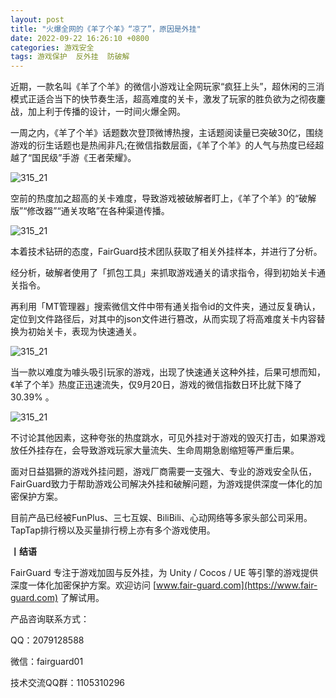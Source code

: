 ```yaml
---
layout: post
title: "火爆全网的《羊了个羊》“凉了”，原因是外挂"
date: 2022-09-22 16:26:10 +0800
categories: 游戏安全
tags: 游戏保护  反外挂  防破解
---
```


近期，一款名叫《羊了个羊》的微信小游戏让全网玩家“疯狂上头”，超休闲的三消模式正适合当下的快节奏生活，超高难度的关卡，激发了玩家的胜负欲为之彻夜鏖战，加上利于传播的设计，一时间火爆全网。<!-- more -->  

一周之内，《羊了个羊》话题数次登顶微博热搜，主话题阅读量已突破30亿，围绕游戏的衍生话题也是热闹非凡;在微信指数层面，《羊了个羊》的人气与热度已经超越了“国民级”手游《王者荣耀》。  

![315_21](/assets/res/202103/羊了个羊话题热度.png)  

空前的热度加之超高的关卡难度，导致游戏被破解者盯上，《羊了个羊》的“破解版”“修改器”“通关攻略”在各种渠道传播。  

![315_21](/assets/res/202103/通关外挂.png)  

本着技术钻研的态度，FairGuard技术团队获取了相关外挂样本，并进行了分析。  

经分析，破解者使用了「抓包工具」来抓取游戏通关的请求指令，得到初始关卡通关指令。  

再利用「MT管理器」搜索微信文件中带有通关指令id的文件夹，通过反复确认，定位到文件路径后，对其中的json文件进行篡改，从而实现了将高难度关卡内容替换为初始关卡，表现为快速通关。  

![315_21](/assets/res/202103/外挂实现动图.gif)  

当一款以难度为噱头吸引玩家的游戏，出现了快速通关这种外挂，后果可想而知，《羊了个羊》热度正迅速流失，仅9月20日，游戏的微信指数日环比就下降了30.39% 。

![315_21](/assets/res/202103/微信指数.png)  

不讨论其他因素，这种夸张的热度跳水，可见外挂对于游戏的毁灭打击，如果游戏放任外挂存在，会导致游戏玩家大量流失、生命周期急剧缩短等严重后果。  

面对日益猖獗的游戏外挂问题，游戏厂商需要一支强大、专业的游戏安全队伍，FairGuard致力于帮助游戏公司解决外挂和破解问题，为游戏提供深度一体化的加密保护方案。  

目前产品已经被FunPlus、三七互娱、BiliBili、心动网络等多家头部公司采用。TapTap排行榜以及买量排行榜上亦有多个游戏使用。  

**丨结语**  

FairGuard 专注于游戏加固与反外挂，为 Unity / Cocos / UE 等引擎的游戏提供深度一体化加密保护方案。欢迎访问 [www.fair-guard.com](https://www.fair-guard.com) 了解试用。    

产品咨询联系方式：  

QQ：2079128588  

微信：fairguard01  

技术交流QQ群：1105310296  
